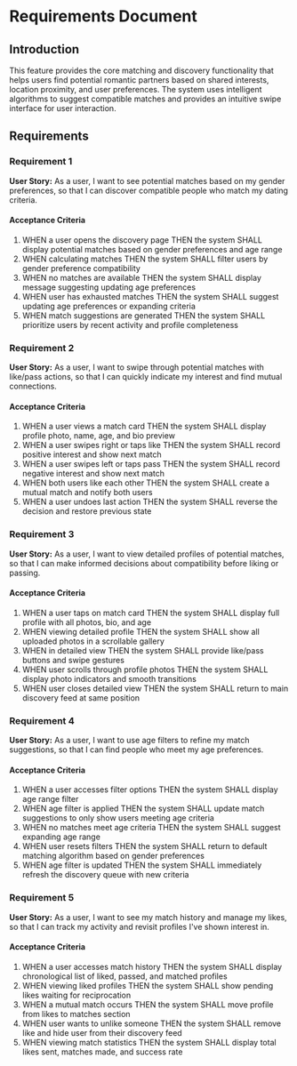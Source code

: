 # Requirements Document

## Introduction

This feature provides the core matching and discovery functionality that helps users find potential romantic partners based on shared interests, location proximity, and user preferences. The system uses intelligent algorithms to suggest compatible matches and provides an intuitive swipe interface for user interaction.

## Requirements

### Requirement 1

**User Story:** As a user, I want to see potential matches based on my gender preferences, so that I can discover compatible people who match my dating criteria.

#### Acceptance Criteria

1. WHEN a user opens the discovery page THEN the system SHALL display potential matches based on gender preferences and age range
2. WHEN calculating matches THEN the system SHALL filter users by gender preference compatibility
3. WHEN no matches are available THEN the system SHALL display message suggesting updating age preferences
4. WHEN user has exhausted matches THEN the system SHALL suggest updating age preferences or expanding criteria
5. WHEN match suggestions are generated THEN the system SHALL prioritize users by recent activity and profile completeness

### Requirement 2

**User Story:** As a user, I want to swipe through potential matches with like/pass actions, so that I can quickly indicate my interest and find mutual connections.

#### Acceptance Criteria

1. WHEN a user views a match card THEN the system SHALL display profile photo, name, age, and bio preview
2. WHEN a user swipes right or taps like THEN the system SHALL record positive interest and show next match
3. WHEN a user swipes left or taps pass THEN the system SHALL record negative interest and show next match
4. WHEN both users like each other THEN the system SHALL create a mutual match and notify both users
5. WHEN a user undoes last action THEN the system SHALL reverse the decision and restore previous state

### Requirement 3

**User Story:** As a user, I want to view detailed profiles of potential matches, so that I can make informed decisions about compatibility before liking or passing.

#### Acceptance Criteria

1. WHEN a user taps on match card THEN the system SHALL display full profile with all photos, bio, and age
2. WHEN viewing detailed profile THEN the system SHALL show all uploaded photos in a scrollable gallery
3. WHEN in detailed view THEN the system SHALL provide like/pass buttons and swipe gestures
4. WHEN user scrolls through profile photos THEN the system SHALL display photo indicators and smooth transitions
5. WHEN user closes detailed view THEN the system SHALL return to main discovery feed at same position

### Requirement 4

**User Story:** As a user, I want to use age filters to refine my match suggestions, so that I can find people who meet my age preferences.

#### Acceptance Criteria

1. WHEN a user accesses filter options THEN the system SHALL display age range filter
2. WHEN age filter is applied THEN the system SHALL update match suggestions to only show users meeting age criteria
3. WHEN no matches meet age criteria THEN the system SHALL suggest expanding age range
4. WHEN user resets filters THEN the system SHALL return to default matching algorithm based on gender preferences
5. WHEN age filter is updated THEN the system SHALL immediately refresh the discovery queue with new criteria

### Requirement 5

**User Story:** As a user, I want to see my match history and manage my likes, so that I can track my activity and revisit profiles I've shown interest in.

#### Acceptance Criteria

1. WHEN a user accesses match history THEN the system SHALL display chronological list of liked, passed, and matched profiles
2. WHEN viewing liked profiles THEN the system SHALL show pending likes waiting for reciprocation
3. WHEN a mutual match occurs THEN the system SHALL move profile from likes to matches section
4. WHEN user wants to unlike someone THEN the system SHALL remove like and hide user from their discovery feed
5. WHEN viewing match statistics THEN the system SHALL display total likes sent, matches made, and success rate
